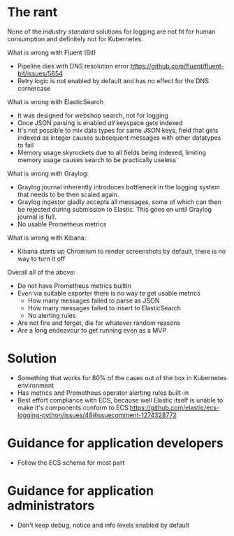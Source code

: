 # The rant

None of the *industry standard* solutions for logging are not fit for human consumption
and definitely not for Kubernetes.

What is wrong with Fluent (Bit)

* Pipeline dies with DNS resolution error https://github.com/fluent/fluent-bit/issues/5654
* Retry logic is not enabled by default and has no effect for the DNS cornercase

What is wrong with ElasticSearch

* It was designed for webshop search, not for logging
* Once JSON parsing is enabled *all* keyspace gets indexed
* It's not possible to mix data types for same JSON keys,
  field that gets indexed as integer causes subsequent messages with other
  datatypes to fail
* Memory usage skyrockets due to all fields being indexed,
  limiting memory usage causes search to be practically useless

What is wrong with Graylog:

* Graylog journal inherently introduces bottleneck in the logging system
  that needs to be then scaled again.
* Graylog ingestor gladly accepts all messages, some of which can then be
  rejected during submission to Elastic. This goes on until Graylog journal is full.
* No usable Prometheus metrics

What is wrong with Kibana:

* Kibana starts up Chromium to render screenshots by default,
  there is no way to turn it off

Overall all of the above:

* Do not have Prometheus metrics builtin
* Even via suitable exporter there is no way to get usable metrics
  * How many messages failed to parse as JSON
  * How many messages failed to insert to ElasticSearch
  * No alerting rules
* Are not fire and forget, die for whatever random reasons
* Are a long endeavour to get running even as a MVP
  
# Solution

* Something that works for 80% of the cases out of the box in Kubernetes environment
* Has metrics and Prometheus operator alerting rules built-in
* Best effort compliance with ECS, because well Elastic itself is unable
  to make it's components conform to ECS
  https://github.com/elastic/ecs-logging-python/issues/48#issuecomment-1274328772


# Guidance for application developers

* Follow the ECS schema for most part

# Guidance for application administrators

* Don't keep debug, notice and info levels enabled by default
